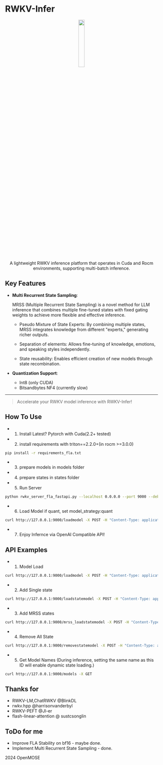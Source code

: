 # RWKV-Infer
<p align='center'>
<image src="kotori.webp" width=20%/>
    
</p>

<div align="center"> 
A lightweight RWKV inference platform that operates in Cuda and Rocm environments, supporting multi-batch inference.
</div>

## Key Features

- **Multi Recurrent State Sampling**: 

  MRSS (Multiple Recurrent State Sampling) is a novel method for LLM inference that combines multiple fine-tuned states with fixed gating weights to achieve more flexible and effective inference.
   - Pseudo Mixture of State Experts:
By combining multiple states, MRSS integrates knowledge from different "experts," generating richer outputs.

   - Separation of elements: Allows fine-tuning of knowledge, emotions, and speaking styles independently.

   - State reusability: Enables efficient creation of new models through state recombination.

- **Quantization Support**:
  - Int8 (only CUDA)
  - Bitsandbytes NF4 (currently slow)

---

> Accelerate your RWKV model inference with RWKV-Infer!



## How To Use
   - 1. Install Latest? Pytorch with Cuda(2.2+ tested)
   - 2. install requirements with triton==2.2.0+(in rocm >=3.0.0)
```sh
pip install -r requirements_fla.txt
```    
   - 3. prepare models in models folder
   - 4. prepare states in states folder
   - 5. Run Server 
```sh
python rwkv_server_fla_fastapi.py --localhost 0.0.0.0 --port 9000 --debug False --workers 64 --dynamic_state_cache_size 512
```     
   - 6. Load Model if quant, set model_strategy:quant
```sh
curl http://127.0.0.1:9000/loadmodel -X POST -H "Content-Type: application/json" -d '{"model_filename":"models/RWKV-x060-World-1B6-v2.1-20240328-ctx4096.pth","model_viewname":"RWKV x060 1B6 Base","model_strategy":""}'
```
   - 7. Enjoy Infernce via OpenAI Compatible API!


## API Examples
   - 1. Model Load
```sh
curl http://127.0.0.1:9000/loadmodel -X POST -H "Content-Type: application/json" -d '{"model_filename":"models/RWKV-x060-World-1B6-v2.1-20240328-ctx4096.pth","model_viewname":"RWKV x060 1B6 Base","model_strategy":"","default_temperature":"1.0", "default_top_p":"0.3"}'
```
   - 2. Add Single state
```sh
curl http://127.0.0.1:9000/loadstatemodel -X POST -H "Content-Type: application/json" -d '{"state_filename":"state.pth","state_viewname":"State Test","default_temperature":"1.0", "default_top_p":"0.3"}'
```
   - 3. Add MRSS states
```sh
curl http://127.0.0.1:9000/mrss_loadstatemodel -X POST -H "Content-Type: application/json" -d '{"state_viewname":"MRSS Test", "state_filenames":["states/jp7b-bancho.pth","states/ojousama2.pth","states/secret.pth"], "contain_originalstate":"True", "state_gatingweight":["0.01","0.3","0.4","0.03"],"default_temperature":"1.0", "default_top_p":"0.8"}'
```
   - 4. Remove All State
```sh
curl http://127.0.0.1:9000/removestatemodel -X POST -H "Content-Type: application/json" -d '{"dummy":"dummy"}'
```
   - 5. Get Model Names (During inference, setting the same name as this ID will enable dynamic state loading.)
```sh
curl http://127.0.0.1:9000/models -X GET
```

## Thanks for
   - RWKV-LM,ChatRWKV @BlinkDL
   - rwkv.hpp @harrisonvanderbyl
   - RWKV-PEFT @Jl-er
   - flash-linear-attention @ sustcsonglin


## ToDo for me
   - Improve FLA Stability on bf16 - maybe done.
   - Implement Multi Recurrent State Sampling - done.
   
2024 OpenMOSE
